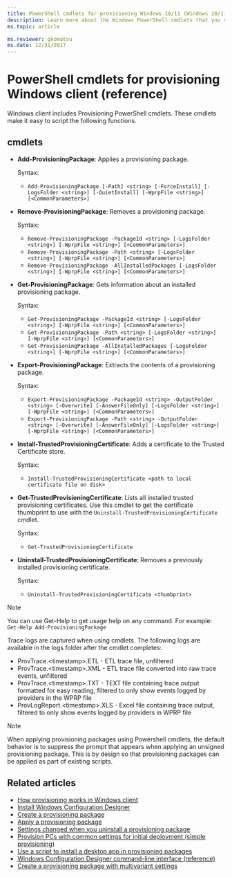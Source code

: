```yaml
---
title: PowerShell cmdlets for provisioning Windows 10/11 (Windows 10/11)
description: Learn more about the Windows PowerShell cmdlets that you can use with Provisioning packages on Windows10/11 client desktop devices.
ms.topic: article 

ms.reviewer: gkomatsu
ms.date: 12/31/2017
--- 
```


# PowerShell cmdlets for provisioning Windows client (reference) 

Windows client includes Provisioning PowerShell cmdlets. These cmdlets make it easy to script the following functions. 

## cmdlets 

- **Add-ProvisioningPackage**: Applies a provisioning package. 

  Syntax: 

  - `Add-ProvisioningPackage [-Path] <string> [-ForceInstall] [-LogsFolder <string>] [-QuietInstall] [-WprpFile <string>] [<CommonParameters>]` 

- **Remove-ProvisioningPackage**: Removes a provisioning package. 

  Syntax: 

  - `Remove-ProvisioningPackage -PackageId <string> [-LogsFolder <string>] [-WprpFile <string>] [<CommonParameters>]`
  - `Remove-ProvisioningPackage -Path <string> [-LogsFolder <string>] [-WprpFile <string>] [<CommonParameters>]`
  - `Remove-ProvisioningPackage -AllInstalledPackages [-LogsFolder <string>] [-WprpFile <string>] [<CommonParameters>]` 

- **Get-ProvisioningPackage**: Gets information about an installed provisioning package. 

  Syntax: 

  - `Get-ProvisioningPackage -PackageId <string> [-LogsFolder <string>] [-WprpFile <string>] [<CommonParameters>]`
  - `Get-ProvisioningPackage -Path <string> [-LogsFolder <string>] [-WprpFile <string>] [<CommonParameters>]`
  - `Get-ProvisioningPackage -AllInstalledPackages [-LogsFolder <string>] [-WprpFile <string>] [<CommonParameters>]` 

- **Export-ProvisioningPackage**: Extracts the contents of a provisioning package. 

  Syntax: 

  - `Export-ProvisioningPackage -PackageId <string> -OutputFolder <string> [-Overwrite] [-AnswerFileOnly] [-LogsFolder <string>] [-WprpFile <string>] [<CommonParameters>]`
  - `Export-ProvisioningPackage -Path <string> -OutputFolder <string> [-Overwrite] [-AnswerFileOnly] [-LogsFolder <string>] [-WprpFile <string>] [<CommonParameters>]` 

- **Install-TrustedProvisioningCertificate**: Adds a certificate to the Trusted Certificate store. 

  Syntax: 

  - `Install-TrustedProvisioningCertificate <path to local certificate file on disk>` 

- **Get-TrustedProvisioningCertificate**: Lists all installed trusted provisioning certificates. Use this cmdlet to get the certificate thumbprint to use with the `Uninstall-TrustedProvisioningCertificate` cmdlet.  

  Syntax: 

  - `Get-TrustedProvisioningCertificate` 

- **Uninstall-TrustedProvisioningCertificate**: Removes a previously installed provisioning certificate. 

  Syntax: 

  - `Uninstall-TrustedProvisioningCertificate <thumbprint>` 

>[!NOTE]
> You can use Get-Help to get usage help on any command. For example: `Get-Help Add-ProvisioningPackage` 

Trace logs are captured when using cmdlets. The following logs are available in the logs folder after the cmdlet completes:  

- ProvTrace.&lt;timestamp&gt;.ETL - ETL trace file, unfiltered
- ProvTrace.&lt;timestamp&gt;.XML - ETL trace file converted into raw trace events, unfiltered
- ProvTrace.&lt;timestamp&gt;.TXT - TEXT file containing trace output formatted for easy reading, filtered to only show events logged by providers in the WPRP file
- ProvLogReport.&lt;timestamp&gt;.XLS - Excel file containing trace output, filtered to only show events logged by providers in WPRP file 

 

>[!NOTE]
>When applying provisioning packages using Powershell cmdlets, the default behavior is to suppress the prompt that appears when applying an unsigned provisioning package. This is by design so that provisioning packages can be applied as part of existing scripts. 


## Related articles 

- [How provisioning works in Windows client](provisioning-how-it-works.md)
- [Install Windows Configuration Designer](provisioning-install-icd.md)
- [Create a provisioning package](provisioning-create-package.md)
- [Apply a provisioning package](provisioning-apply-package.md)
- [Settings changed when you uninstall a provisioning package](provisioning-uninstall-package.md)
- [Provision PCs with common settings for initial deployment (simple provisioning)](provision-pcs-for-initial-deployment.md)
- [Use a script to install a desktop app in provisioning packages](provisioning-script-to-install-app.md)
- [Windows Configuration Designer command-line interface (reference)](provisioning-command-line.md)
- [Create a provisioning package with multivariant settings](provisioning-multivariant.md) 

